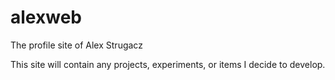 # alexweb
The profile site of Alex Strugacz

This site will contain any projects, experiments, or items I decide to develop.

